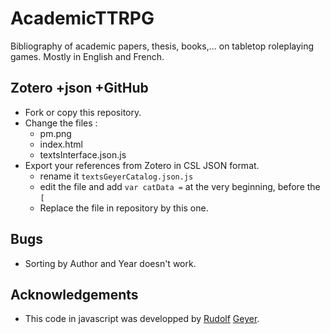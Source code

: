 # AcademicTTRPG
 Bibliography of academic papers, thesis, books,... on tabletop roleplaying games. Mostly in English and French. 

## Zotero +json +GitHub

- Fork or copy this repository.
- Change the files : 
  - pm.png
  - index.html
  - textsInterface.json.js
- Export your references from Zotero in CSL JSON format.
  - rename it `textsGeyerCatalog.json.js`
  - edit the file and add `var catData =`  at the very beginning, before the `[`
  - Replace the file in repository by this one.

## Bugs
- Sorting by Author and Year doesn't work.

## Acknowledgements

- This code in javascript was developped by [Rudolf](https://lwcvl.github.io/RudolfGeyerCatalog/) [Geyer](https://digitalorientalist.com/2020/12/18/turning-a-zotero-bibliography-into-an-online-browsable-catalog/). 
